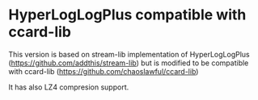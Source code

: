 HyperLogLogPlus compatible with ccard-lib
=========================================

This version is based on stream-lib implementation of HyperLogLogPlus (https://github.com/addthis/stream-lib)
but is modified to be compatible with ccard-lib (https://github.com/chaoslawful/ccard-lib)

It has also LZ4 compresion support.
